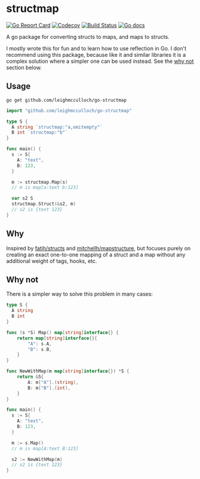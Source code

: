 # structmap

[![Go Report Card](https://goreportcard.com/badge/github.com/leighmcculloch/go-structmap)](https://goreportcard.com/report/github.com/leighmcculloch/go-structmap)
[![Codecov](https://img.shields.io/codecov/c/github/leighmcculloch/go-structmap.svg)](https://codecov.io/gh/leighmcculloch/go-structmap)
[![Build Status](https://img.shields.io/travis/leighmcculloch/go-structmap.svg)](https://travis-ci.org/leighmcculloch/go-structmap)
[![Go docs](https://img.shields.io/badge/godoc-reference-blue.svg)](https://godoc.org/github.com/leighmcculloch/go-structmap)

A go package for converting structs to maps, and maps to structs.

I mostly wrote this for fun and to learn how to use reflection in Go. I don't recommend using this package, because like it and similar libraries it is a complex solution where a simpler one can be used instead. See the [why not](#why-not) section below.

## Usage

```
go get github.com/leighmcculloch/go-structmap
```

```go
import "github.com/leighmcculloch/go-structmap"

type S {
  A string `structmap:"a,omitempty"`
  B int `structmap:"b"`
}

func main() {
  s := S{
    A: "text",
    B: 123,
  }

  m := structmap.Map(s)
  // m is map[a:text b:123]

  var s2 S
  structmap.Struct(&s2, m)
  // s2 is {text 123}
}
```
## Why

Inspired by [fatih/structs](https://github.com/fatih/structs) and [mitchellh/mapstructure](https://github.com/mitchellh/mapstructure), but focuses purely on creating an exact one-to-one mapping of a struct and a map without any additional weight of tags, hooks, etc.

## Why not

There is a simpler way to solve this problem in many cases:

```go
type S {
  A string
  B int
}

func (s *S) Map() map[string]interface{} {
	return map[string]interface{}{
		"A": s.A,
		"B": s.B,
	}
}

func NewWithMap(m map[string]interface{}) *S {
	return &S{
		A: m["A"].(string),
		B: m["B"].(int),
	}
}

func main() {
  s := S{
    A: "text",
    B: 123,
  }

  m := s.Map()
  // m is map[A:text B:123]

  s2 := NewWithMap(m)
  // s2 is {text 123}
}
```
